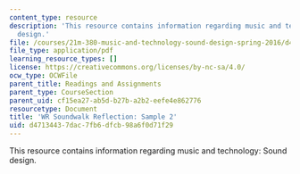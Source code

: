 ```yaml
---
content_type: resource
description: 'This resource contains information regarding music and technology: Sound
  design.'
file: /courses/21m-380-music-and-technology-sound-design-spring-2016/d47134437dac7fb6dfcb98a6f0d71f29_MIT21M_380S16_assn_wr_s2.pdf
file_type: application/pdf
learning_resource_types: []
license: https://creativecommons.org/licenses/by-nc-sa/4.0/
ocw_type: OCWFile
parent_title: Readings and Assignments
parent_type: CourseSection
parent_uid: cf15ea27-ab5d-b27b-a2b2-eefe4e862776
resourcetype: Document
title: 'WR Soundwalk Reflection: Sample 2'
uid: d4713443-7dac-7fb6-dfcb-98a6f0d71f29
---
```

This resource contains information regarding music and technology: Sound design.